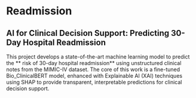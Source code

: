 # Readmission
## AI for Clinical Decision Support: Predicting 30-Day Hospital Readmission
This project develops a state-of-the-art machine learning model to predict the ** risk of 30-day hospital readmission** using unstructured clinical notes from the MIMIC-IV dataset. The core of this work is a fine-tuned Bio_ClinicalBERT model, enhanced with Explainable AI (XAI) techniques using SHAP to provide transparent, interpretable predictions for clinical decision support.
